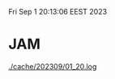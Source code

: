 Fri Sep  1 20:13:06 EEST 2023
# JAM
<a href='./cache/202309/01_20.log'>./cache/202309/01_20.log</a>
